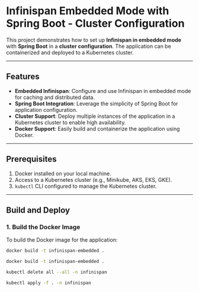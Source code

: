 # Infinispan Embedded Mode with Spring Boot - Cluster Configuration

This project demonstrates how to set up **Infinispan in embedded mode** with **Spring Boot** in a **cluster configuration**. The application can be containerized and deployed to a Kubernetes cluster.

---

## Features
- **Embedded Infinispan**: Configure and use Infinispan in embedded mode for caching and distributed data.
- **Spring Boot Integration**: Leverage the simplicity of Spring Boot for application configuration.
- **Cluster Support**: Deploy multiple instances of the application in a Kubernetes cluster to enable high availability.
- **Docker Support**: Easily build and containerize the application using Docker.

---

## Prerequisites
1. Docker installed on your local machine.
2. Access to a Kubernetes cluster (e.g., Minikube, AKS, EKS, GKE).
3. `kubectl` CLI configured to manage the Kubernetes cluster.

---

## Build and Deploy

### 1. Build the Docker Image
To build the Docker image for the application:
```bash
docker build -t infinispan-embedded .

docker build -t infinispan-embedded .

kubectl delete all --all -n infinispan

kubectl apply -f . -n infinispan
